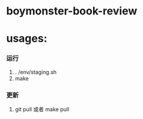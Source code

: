 # boymonster-book-review

# usages:

### 运行
1. . /env/staging.sh
2. make

### 更新
1. git pull 或者 make pull
